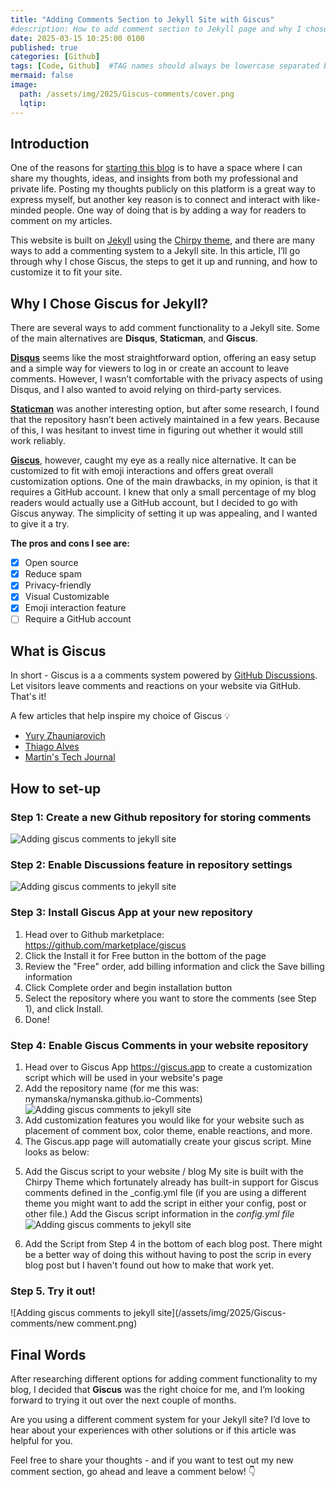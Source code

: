 ```yaml
---
title: "Adding Comments Section to Jekyll Site with Giscus"
#description: How to add comment section to Jekyll page and why I chose Giscue.
date: 2025-03-15 10:25:00 0100
published: true
categories: [Github]
tags: [Code, Github]  #TAG names should always be lowercase separated by comma
mermaid: false
image: 
  path: /assets/img/2025/Giscus-comments/cover.png
  lqtip: 
---
```


## Introduction
One of the reasons for [starting this blog](https://www.nymanska.com/posts/Welcome-blog/) is to have a space where I can share my thoughts, ideas, and insights from both my professional and private life. Posting my thoughts publicly on this platform is a great way to express myself, but another key reason is to connect and interact with like-minded people. One way of doing that is by adding a way for readers to comment on my articles.

This website is built on [Jekyll](https://jekyllrb.com/) using the [Chirpy theme](https://github.com/cotes2020/jekyll-theme-chirpy), and there are many ways to add a commenting system to a Jekyll site. In this article, I’ll go through why I chose Giscus, the steps to get it up and running, and how to customize it to fit your site.

## Why I Chose Giscus for Jekyll?
There are several ways to add comment functionality to a Jekyll site. Some of the main alternatives are **Disqus**, **Staticman**, and **Giscus**.

**[Disqus](https://disqus.com/)** seems like the most straightforward option, offering an easy setup and a simple way for viewers to log in or create an account to leave comments. However, I wasn’t comfortable with the privacy aspects of using Disqus, and I also wanted to avoid relying on third-party services.

**[Staticman](https://staticman.net/)** was another interesting option, but after some research, I found that the repository hasn’t been actively maintained in a few years. Because of this, I was hesitant to invest time in figuring out whether it would still work reliably.

**[Giscus](https://github.com/giscus/giscus)**, however, caught my eye as a really nice alternative. It can be customized to fit with emoji interactions and offers great overall customization options. One of the main drawbacks, in my opinion, is that it requires a GitHub account. I knew that only a small percentage of my blog readers would actually use a GitHub account, but I decided to go with Giscus anyway. The simplicity of setting it up was appealing, and I wanted to give it a try. 

**The pros and cons I see are:**
- [x] Open source
- [x] Reduce spam
- [x] Privacy-friendly
- [x] Visual Customizable
- [x] Emoji interaction feature
- [ ] Require a GitHub account

## What is Giscus
In short - Giscus is a a comments system powered by [GitHub Discussions](https://docs.github.com/en/discussions). Let visitors leave comments and reactions on your website via GitHub. That's it!

A few articles that help inspire my choice of Giscus 💡
* [Yury Zhauniarovich](https://zhauniarovich.com/post/2021/2021-06-giscus/)
* [Thiago Alves](https://thiagoalves.ai/adding-comments-to-jekyll-using-giscus/)
* [Martin's Tech Journal](https://blog.martinp7r.com/posts/adding-giscus-comments-to-my-blog/)

## How to set-up

### Step 1: Create a new Github repository for storing comments
![Adding giscus comments to jekyll site](/assets/img/2025/Giscus-comments/giscus-new-repo.png)


### Step 2: Enable Discussions feature in repository settings
![Adding giscus comments to jekyll site](/assets/img/2025/Giscus-comments/giscus-enable-discussions.png)


### Step 3: Install Giscus App at your new repository
1. Head over to Github marketplace: https://github.com/marketplace/giscus
2. Click the Install it for Free button in the bottom of the page
3. Review the "Free" order, add billing information and click the Save billing information
4. Click Complete order and begin installation button
5. Select the repository where you want to store the comments (see Step 1), and click Install.
6. Done!

### Step 4: Enable Giscus Comments in your website repository
1. Head over to Giscus App https://giscus.app to create a customization script which will be used in your website's page
2. Add the repository name (for me this was: nymanska/nymanska.github.io-Comments)
![Adding giscus comments to jekyll site](/assets/img/2025/Giscus-comments/Giscus-setup-add-repo.png)
3. Add customization features you would like for your website such as placement of comment box, color theme, enable reactions, and more.
4. The Giscus.app page will automatially create your giscus script. Mine looks as below:
   
<script src="https://giscus.app/client.js"
        data-repo="nymanska/nymanska.github.io-Comments"
        data-repo-id="R_kgDOOI8GbQ"
        data-category="General"
        data-category-id="DIC_kwDOOI8Gbc4CoDnd"
        data-mapping="pathname"
        data-strict="0"
        data-reactions-enabled="1"
        data-emit-metadata="0"
        data-input-position="top"
        data-theme="preferred_color_scheme"
        data-lang="en"
        crossorigin="anonymous"
        async>
</script>

5. Add the Giscus script to your website / blog
My site is built with the Chirpy Theme which fortunately already has built-in support for Giscus comments defined in the _config.yml file (if you are using a different theme you might want to add the script in either your config, post or other file.) Add the Giscus script information in the _config.yml file_
![Adding giscus comments to jekyll site](/assets/img/2025/Giscus-comments/giscus-new-repo.png)

6. Add the Script from Step 4 in the bottom of each blog post.
There might be a better way of doing this without having to post the scrip in every blog post but I haven't found out how to make that work yet.

### Step 5. Try it out!
![Adding giscus comments to jekyll site](/assets/img/2025/Giscus-comments/new comment.png)

## Final Words
After researching different options for adding comment functionality to my blog, I decided that **Giscus** was the right choice for me, and I’m looking forward to trying it out over the next couple of months.

Are you using a different comment system for your Jekyll site? I’d love to hear about your experiences with other solutions or if this article was helpful for you.

Feel free to share your thoughts - and if you want to test out my new comment section, go ahead and leave a comment below! 👇



<script src="https://giscus.app/client.js"
        data-repo="nymanska/nymanska.github.io-Comments"
        data-repo-id="R_kgDOOI8GbQ"
        data-category="General"
        data-category-id="DIC_kwDOOI8Gbc4CoDnd"
        data-mapping="pathname"
        data-strict="0"
        data-reactions-enabled="1"
        data-emit-metadata="0"
        data-input-position="top"
        data-theme="preferred_color_scheme"
        data-lang="en"
        crossorigin="anonymous"
        async>
</script>
